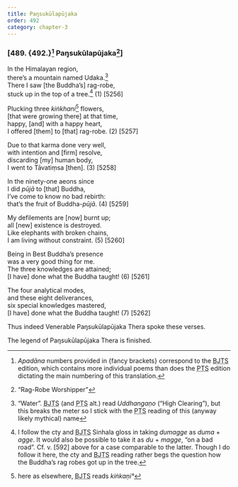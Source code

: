 ```yaml
---
title: Paŋsukūlapūjaka
order: 492
category: chapter-3
---
```


### \[489. {492.}[^1] Paŋsukūlapūjaka[^2]\]

In the Himalayan region,  
there’s a mountain named Udaka.[^3]  
There I saw \[the Buddha’s\] rag-robe,  
stuck up in the top of a tree.[^4] (1) \[5256\]

Plucking three *kiṅkhani*[^5] flowers,  
\[that were growing there\] at that time,  
happy, \[and\] with a happy heart,  
I offered \[them\] to \[that\] rag-robe. (2) \[5257\]

Due to that karma done very well,  
with intention and \[firm\] resolve,  
discarding \[my\] human body,  
I went to Tāvatiṃsa \[then\]. (3) \[5258\]

In the ninety-one aeons since  
I did *pūjā* to \[that\] Buddha,  
I’ve come to know no bad rebirth:  
that’s the fruit of Buddha-*pūjā*. (4) \[5259\]

My defilements are \[now\] burnt up;  
all \[new\] existence is destroyed.  
Like elephants with broken chains,  
I am living without constraint. (5) \[5260\]

Being in Best Buddha’s presence  
was a very good thing for me.  
The three knowledges are attained;  
\[I have\] done what the Buddha taught! (6) \[5261\]

The four analytical modes,  
and these eight deliverances,  
six special knowledges mastered,  
\[I have\] done what the Buddha taught! (7) \[5262\]

Thus indeed Venerable Paŋsukūlapūjaka Thera spoke these verses.

The legend of Paŋsukūlapūjaka Thera is finished.

[^1]: *Apadāna* numbers provided in {fancy brackets} correspond to the <abbr title="Buddha Jayanthi Tripitaka Series">BJTS</abbr> edition, which contains more individual poems than does the <abbr title="Pali Text Society">PTS</abbr> edition dictating the main numbering of this translation.

[^2]: “Rag-Robe Worshipper”

[^3]: “Water”. <abbr title="Buddha Jayanthi Tripitaka Series">BJTS</abbr> (and <abbr title="Pali Text Society">PTS</abbr> alt.) read *Uddhangaṇo* (“High Clearing”), but this breaks the meter so I stick with the <abbr title="Pali Text Society">PTS</abbr> reading of this (anyway likely mythical) name

[^4]: I follow the cty and <abbr title="Buddha Jayanthi Tripitaka Series">BJTS</abbr> Sinhala gloss in taking *dumagge* as *duma* + *agge*. It would also be possible to take it as *du* + *magge*, “on a bad road”. Cf. v. \[592\] above for a case comparable to the latter. Though I do follow it here, the cty and <abbr title="Buddha Jayanthi Tripitaka Series">BJTS</abbr> reading rather begs the question how the Buddha’s rag robes got up in the tree.

[^5]: here as elsewhere, <abbr title="Buddha Jayanthi Tripitaka Series">BJTS</abbr> reads *kiṅkaṇi°*
